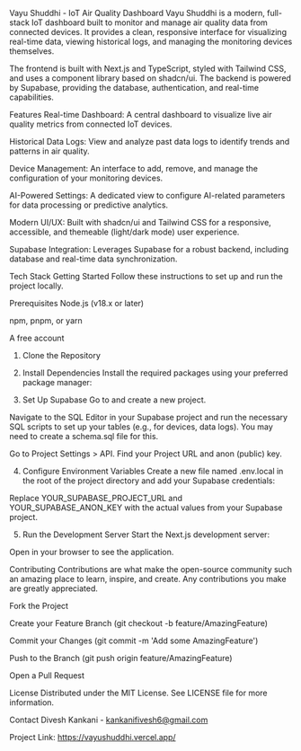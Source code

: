 Vayu Shuddhi - IoT Air Quality Dashboard
Vayu Shuddhi is a modern, full-stack IoT dashboard built to monitor and manage air quality data from connected devices. It provides a clean, responsive interface for visualizing real-time data, viewing historical logs, and managing the monitoring devices themselves.

The frontend is built with Next.js and TypeScript, styled with Tailwind CSS, and uses a component library based on shadcn/ui. The backend is powered by Supabase, providing the database, authentication, and real-time capabilities.

Features
Real-time Dashboard: A central dashboard to visualize live air quality metrics from connected IoT devices.

Historical Data Logs: View and analyze past data logs to identify trends and patterns in air quality.

Device Management: An interface to add, remove, and manage the configuration of your monitoring devices.

AI-Powered Settings: A dedicated view to configure AI-related parameters for data processing or predictive analytics.

Modern UI/UX: Built with shadcn/ui and Tailwind CSS for a responsive, accessible, and themeable (light/dark mode) user experience.

Supabase Integration: Leverages Supabase for a robust backend, including database and real-time data synchronization.

Tech Stack
Getting Started
Follow these instructions to set up and run the project locally.

Prerequisites
Node.js (v18.x or later)

npm, pnpm, or yarn

A free  account

1. Clone the Repository
2. Install Dependencies
Install the required packages using your preferred package manager:

3. Set Up Supabase
Go to  and create a new project.

Navigate to the SQL Editor in your Supabase project and run the necessary SQL scripts to set up your tables (e.g., for devices, data logs). You may need to create a schema.sql file for this.

Go to Project Settings > API. Find your Project URL and anon (public) key.

4. Configure Environment Variables
Create a new file named .env.local in the root of the project directory and add your Supabase credentials:

Replace YOUR_SUPABASE_PROJECT_URL and YOUR_SUPABASE_ANON_KEY with the actual values from your Supabase project.

5. Run the Development Server
Start the Next.js development server:

Open  in your browser to see the application.

Contributing
Contributions are what make the open-source community such an amazing place to learn, inspire, and create. Any contributions you make are greatly appreciated.

Fork the Project

Create your Feature Branch (git checkout -b feature/AmazingFeature)

Commit your Changes (git commit -m 'Add some AmazingFeature')

Push to the Branch (git push origin feature/AmazingFeature)

Open a Pull Request

License
Distributed under the MIT License. See LICENSE file for more information.

Contact
Divesh Kankani - kankanifivesh6@gmail.com

Project Link: https://vayushuddhi.vercel.app/
